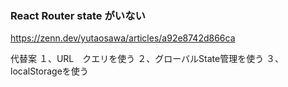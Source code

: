### React Router state がいない

https://zenn.dev/yutaosawa/articles/a92e8742d866ca


代替案
１、URL　クエリを使う
２、グローバルState管理を使う
３、localStorageを使う
